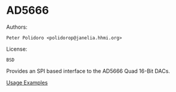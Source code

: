 AD5666
======

Authors:

    Peter Polidoro <polidorop@janelia.hhmi.org>

License:

    BSD

Provides an SPI based interface to the AD5666 Quad 16-Bit DACs.

[Usage Examples](./examples)

